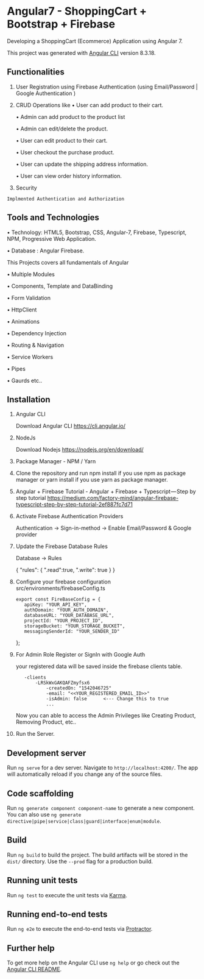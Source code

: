 # Angular7 - ShoppingCart + Bootstrap + Firebase

Developing a ShoppingCart (Ecommerce) Application using Angular 7.

This project was generated with [Angular CLI](https://github.com/angular/angular-cli) version 8.3.18.

## Functionalities
  1. User Registration using Firebase Authentication (using Email/Password | Google Authentication )
  
  2. CRUD Operations like
     •	User can add product to their  cart.
     
     •	Admin can add product to the product list
     
      •	Admin can edit/delete the product.
      
      •	User can edit product to their cart.
      
      •	User checkout the purchase product.
      
      •	User can update the shipping address information.
      
     •	User can view order history information.
   
  3. Security
  
    Implmented Authentication and Authorization
    
## Tools and Technologies
  •	Technology: HTML5, Bootstrap, CSS, Angular-7, Firebase, Typescript, NPM, Progressive Web Application.
  
  •	Database : Angular Firebase.
  
This Projects covers all fundamentals of Angular

  •	Multiple Modules
  
  •	Components, Template and DataBinding
  
  •	Form Validation
  
  •	HttpClient
  
  •	Animations
  
  •	Dependency Injection
  
  •	Routing & Navigation
  
  •	Service Workers
  
  •	Pipes
  
  •	Gaurds etc..
  
## Installation

1. Angular CLI

     Download Angular CLI
     https://cli.angular.io/
 
 2. NodeJs

    Download Nodejs
    https://nodejs.org/en/download/

  3. Package Manager - NPM / Yarn

  4. Clone the repository and run npm install if you use npm as package manager or yarn install if you use yarn as package manager.

  5. Angular + Firebase Tutorial - Angular + Firebase + Typescript — Step by step tutorial https://medium.com/factory-mind/angular-firebase-typescript-step-by-step-tutorial-2ef887fc7d71

  6. Activate Firebase Authentication Providers

      Authentication -> Sign-in-method -> Enable Email/Password & Google provider

  7. Update the Firebase Database Rules

      Database -> Rules

      {
      "rules": {
          ".read":true,
          ".write": true
      }
      }
 
 
  8. Configure your firebase configuration src/environments/firebaseConfig.ts

         export const FireBaseConfig = {
            apiKey: "YOUR_API_KEY",
            authDomain: "YOUR_AUTH_DOMAIN",
            databaseURL: "YOUR_DATABASE_URL",
            projectId: "YOUR_PROJECT_ID",
            storageBucket: "YOUR_STORAGE_BUCKET",
            messagingSenderId: "YOUR_SENDER_ID"
        };
  9. For Admin Role Register or SignIn with Google Auth

        your registered data will be saved inside the firebase clients table.

            -clients
                -LRSkWxGAKQAFZmyfsx6
                    -createdOn: "1542046725"
                    -email: "<<YOUR_REGISTERED_EMAIL_ID>>"
                    -isAdmin: false      <--- Change this to true
                    ...
        Now you can able to access the Admin Privileges like Creating Product, Removing Product, etc..


  10. Run the Server.


## Development server

Run `ng serve` for a dev server. Navigate to `http://localhost:4200/`. The app will automatically reload if you change any of the source files.

## Code scaffolding

Run `ng generate component component-name` to generate a new component. You can also use `ng generate directive|pipe|service|class|guard|interface|enum|module`.

## Build

Run `ng build` to build the project. The build artifacts will be stored in the `dist/` directory. Use the `--prod` flag for a production build.

## Running unit tests

Run `ng test` to execute the unit tests via [Karma](https://karma-runner.github.io).

## Running end-to-end tests

Run `ng e2e` to execute the end-to-end tests via [Protractor](http://www.protractortest.org/).

## Further help

To get more help on the Angular CLI use `ng help` or go check out the [Angular CLI README](https://github.com/angular/angular-cli/blob/master/README.md).
